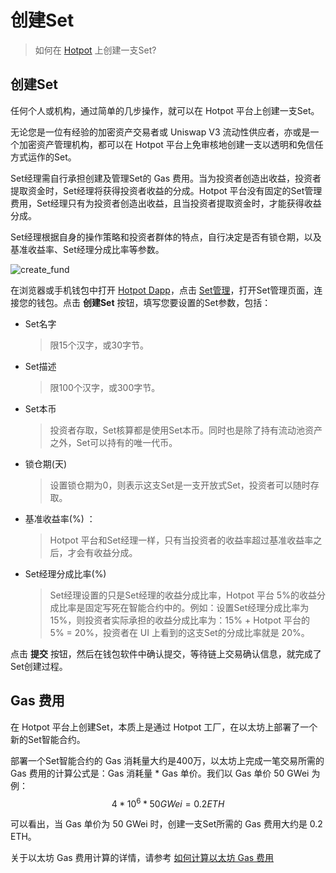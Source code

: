 # 创建Set

> 如何在 [Hotpot](https://hotpot.fund) 上创建一支Set?     

## 创建Set

任何个人或机构，通过简单的几步操作，就可以在 Hotpot 平台上创建一支Set。

无论您是一位有经验的加密资产交易者或 Uniswap V3 流动性供应者，亦或是一个加密资产管理机构，都可以在 Hotpot 平台上免审核地创建一支以透明和免信任方式运作的Set。

Set经理需自行承担创建及管理Set的 Gas 费用。当为投资者创造出收益，投资者提取资金时，Set经理将获得投资者收益的分成。Hotpot 平台没有固定的Set管理费用，Set经理只有为投资者创造出收益，且当投资者提取资金时，才能获得收益分成。

Set经理根据自身的操作策略和投资者群体的特点，自行决定是否有锁仓期，以及基准收益率、Set经理分成比率等参数。

![create_fund](../../assets/imgs/create_fund.gif)

在浏览器或手机钱包中打开 [Hotpot Dapp](https://app.hotpot.fund)，点击 [Set管理](https://manager.hotpot.fund)，打开Set管理页面，连接您的钱包。点击 **创建Set** 按钮，填写您要设置的Set参数，包括：

* Set名字

  > 限15个汉字，或30字节。

* Set描述

  > 限100个汉字，或300字节。

* Set本币

  > 投资者存取，Set核算都是使用Set本币。同时也是除了持有流动池资产之外，Set可以持有的唯一代币。

* 锁仓期(天)

  > 设置锁仓期为0，则表示这支Set是一支开放式Set，投资者可以随时存取。

* 基准收益率(%) ：

  > Hotpot 平台和Set经理一样，只有当投资者的收益率超过基准收益率之后，才会有收益分成。 

* Set经理分成比率(%) 

  > Set经理设置的只是Set经理的收益分成比率，Hotpot 平台 5%的收益分成比率是固定写死在智能合约中的。例如：设置Set经理分成比率为15%，则投资者实际承担的收益分成比率为：15% + Hotpot 平台的 5% = 20%，投资者在 UI 上看到的这支Set的分成比率就是 20%。

点击 **提交** 按钮，然后在钱包软件中确认提交，等待链上交易确认信息，就完成了Set创建过程。

## Gas 费用

在 Hotpot 平台上创建Set，本质上是通过 Hotpot 工厂，在以太坊上部署了一个新的Set智能合约。

部署一个Set智能合约的 Gas 消耗量大约是400万，以太坊上完成一笔交易所需的 Gas 费用的计算公式是：Gas 消耗量 * Gas 单价。我们以 Gas 单价 50 GWei 为例：    
$$
4 * 10^6 * 50 GWei = 0.2 ETH
$$


可以看出，当 Gas 单价为 50 GWei 时，创建一支Set所需的 Gas 费用大约是 0.2 ETH。

关于以太坊 Gas 费用计算的详情，请参考 [如何计算以太坊 Gas 费用](../1-投资者/9-如何计算以太坊Gas费用.md)

